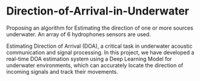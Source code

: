 # Direction-of-Arrival-in-Underwater
Proposing an algorithm for Estimating the direction of one or more sources underwater. An array of 6 hydrophones sensors are used. 

Estimating Direction of Arrival (DOA), a critical task in underwater acoustic communication and signal processing. In this project, we have developed a real-time DOA estimation system using a Deep Learning Model for underwater environments, which can accurately locate the direction of incoming signals and track their movements. 
